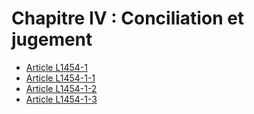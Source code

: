 # Chapitre IV : Conciliation et jugement

* [Article L1454-1](./LEGIARTI000031091227.md)
* [Article L1454-1-1](./LEGIARTI000030996366.md)
* [Article L1454-1-2](./LEGIARTI000030996368.md)
* [Article L1454-1-3](./LEGIARTI000030996370.md)
